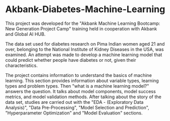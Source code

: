 # Akbank-Diabetes-Machine-Learning
This project was developed for the "Akbank Machine Learning Bootcamp: New Generation Project Camp" training held in cooperation with Akbank and Global AI HUB.

The data set used for diabetes research on Pima Indian women aged 21 and over, belonging to the National Institute of Kidney Diseases in the USA, was examined. An attempt was made to develop a machine learning model that could predict whether people have diabetes or not, given their characteristics.

The project contains information to understand the basics of machine learning. This section provides information about variable types, learning types and problem types. Then "what is a machine learning model?" answers the question. It talks about model components, model success metrics, and model validation methods. After talking about the story of the data set, studies are carried out with the "EDA - (Exploratory Data Analysis)", "Data Pre-Processing", "Model Selection and Prediction", "Hyperparameter Optimization" and "Model Evaluation" sections.

